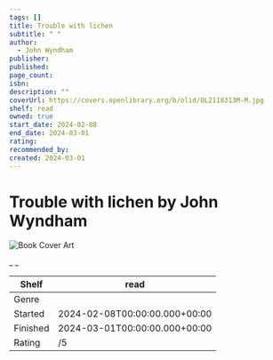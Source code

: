 ```yaml
---
tags: []
title: Trouble with lichen
subtitle: " "
author:
  - John Wyndham
publisher: 
published: 
page_count: 
isbn: 
description: ""
coverUrl: https://covers.openlibrary.org/b/olid/OL2118313M-M.jpg
shelf: read
owned: true
start_date: 2024-02-08
end_date: 2024-03-01
rating: 
recommended_by: 
created: 2024-03-01
---
```


# Trouble with lichen by John Wyndham

![Book Cover Art](https://covers.openlibrary.org/b/olid/OL2118313M-M.jpg)

_ _

| Shelf | read |
| --- | --- |
| Genre |  |
| Started | 2024-02-08T00:00:00.000+00:00 |
| Finished | 2024-03-01T00:00:00.000+00:00 |
| Rating | /5 |

